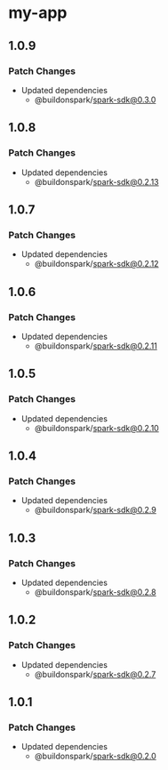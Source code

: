 # my-app

## 1.0.9

### Patch Changes

- Updated dependencies
  - @buildonspark/spark-sdk@0.3.0

## 1.0.8

### Patch Changes

- Updated dependencies
  - @buildonspark/spark-sdk@0.2.13

## 1.0.7

### Patch Changes

- Updated dependencies
  - @buildonspark/spark-sdk@0.2.12

## 1.0.6

### Patch Changes

- Updated dependencies
  - @buildonspark/spark-sdk@0.2.11

## 1.0.5

### Patch Changes

- Updated dependencies
  - @buildonspark/spark-sdk@0.2.10

## 1.0.4

### Patch Changes

- Updated dependencies
  - @buildonspark/spark-sdk@0.2.9

## 1.0.3

### Patch Changes

- Updated dependencies
  - @buildonspark/spark-sdk@0.2.8

## 1.0.2

### Patch Changes

- Updated dependencies
  - @buildonspark/spark-sdk@0.2.7

## 1.0.1

### Patch Changes

- Updated dependencies
  - @buildonspark/spark-sdk@0.2.0
